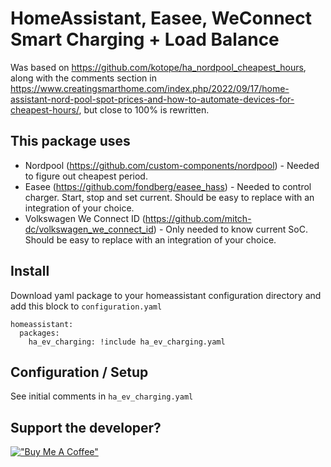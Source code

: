 # HomeAssistant, Easee, WeConnect Smart Charging + Load Balance #
Was based on https://github.com/kotope/ha_nordpool_cheapest_hours, along with the comments section in https://www.creatingsmarthome.com/index.php/2022/09/17/home-assistant-nord-pool-spot-prices-and-how-to-automate-devices-for-cheapest-hours/, but close to 100% is rewritten.

## This package uses ## 
* Nordpool (https://github.com/custom-components/nordpool) - Needed to figure out cheapest period.
* Easee (https://github.com/fondberg/easee_hass) - Needed to control charger. Start, stop and set current. Should be easy to replace with an integration of your choice.
* Volkswagen We Connect ID (https://github.com/mitch-dc/volkswagen_we_connect_id) - Only needed to know current SoC. Should be easy to replace with an integration of your choice.

## Install ##
Download yaml package to your homeassistant configuration directory and add this block to `configuration.yaml`

```
homeassistant:
  packages:
    ha_ev_charging: !include ha_ev_charging.yaml
```

## Configuration / Setup ##
See initial comments in `ha_ev_charging.yaml`






## Support the developer?
[!["Buy Me A Coffee"](https://www.buymeacoffee.com/assets/img/custom_images/orange_img.png)](https://www.buymeacoffee.com/fransakeson)


